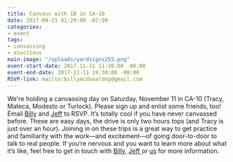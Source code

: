 ```yaml
---
title: Canvass with IB in CA-10
date: 2017-09-21 01:29:00 -07:00
categories:
- event
tags:
- canvassing
- elections
main-image: "/uploads/yardsigns255.png"
event-start-date: 2017-11-11 11:30:00 -08:00
event-end-date: 2017-11-11 19:30:00 -08:00
RSVP-link: mailto:billymcdonaldnp@gmail.com
---
```


We're holding a canvassing day on Saturday, November 11 in CA-10 (Tracy, Mateca, Modesto or Turlock). Please sign up and enlist some friends, too! Email [Billy](mailto:billymcdonaldnp@gmail.com) and [Jeff](mailto:carlockjeff@gmail.com) to RSVP. It’s totally cool if you have never canvassed before. These are easy days, the drive is only two hours tops (and Tracy is just over an hour). Joining in on these trips is a great way to get practice and familiarity with the work—and excitement—of going door-to-door to talk to real people. If you’re nervous and you want to learn more about what it’s like, feel free to get in touch with [Billy](mailto:billymcdonaldnp@gmail.com), [Jeff ](carlockjeff@gmail.com)or [us](mailto:elections+owner@indivisibleberkeley.org) for more information.